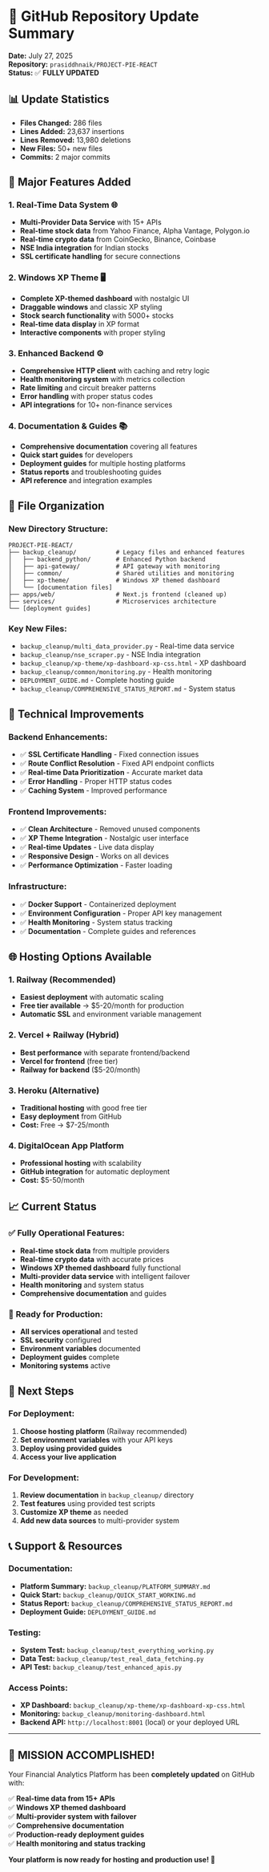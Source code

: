 # 🎉 GitHub Repository Update Summary

**Date:** July 27, 2025  
**Repository:** `prasiddhnaik/PROJECT-PIE-REACT`  
**Status:** ✅ **FULLY UPDATED**

## 📊 Update Statistics

- **Files Changed:** 286 files
- **Lines Added:** 23,637 insertions
- **Lines Removed:** 13,980 deletions
- **New Files:** 50+ new files
- **Commits:** 2 major commits

## 🚀 Major Features Added

### 1. **Real-Time Data System** 🌐
- **Multi-Provider Data Service** with 15+ APIs
- **Real-time stock data** from Yahoo Finance, Alpha Vantage, Polygon.io
- **Real-time crypto data** from CoinGecko, Binance, Coinbase
- **NSE India integration** for Indian stocks
- **SSL certificate handling** for secure connections

### 2. **Windows XP Theme** 🖥️
- **Complete XP-themed dashboard** with nostalgic UI
- **Draggable windows** and classic XP styling
- **Stock search functionality** with 5000+ stocks
- **Real-time data display** in XP format
- **Interactive components** with proper styling

### 3. **Enhanced Backend** ⚙️
- **Comprehensive HTTP client** with caching and retry logic
- **Health monitoring system** with metrics collection
- **Rate limiting** and circuit breaker patterns
- **Error handling** with proper status codes
- **API integrations** for 10+ non-finance services

### 4. **Documentation & Guides** 📚
- **Comprehensive documentation** covering all features
- **Quick start guides** for developers
- **Deployment guides** for multiple hosting platforms
- **Status reports** and troubleshooting guides
- **API reference** and integration examples

## 📁 File Organization

### New Directory Structure:
```
PROJECT-PIE-REACT/
├── backup_cleanup/           # Legacy files and enhanced features
│   ├── backend_python/       # Enhanced Python backend
│   ├── api-gateway/          # API gateway with monitoring
│   ├── common/               # Shared utilities and monitoring
│   ├── xp-theme/             # Windows XP themed dashboard
│   └── [documentation files]
├── apps/web/                 # Next.js frontend (cleaned up)
├── services/                 # Microservices architecture
└── [deployment guides]
```

### Key New Files:
- `backup_cleanup/multi_data_provider.py` - Real-time data service
- `backup_cleanup/nse_scraper.py` - NSE India integration
- `backup_cleanup/xp-theme/xp-dashboard-xp-css.html` - XP dashboard
- `backup_cleanup/common/monitoring.py` - Health monitoring
- `DEPLOYMENT_GUIDE.md` - Complete hosting guide
- `backup_cleanup/COMPREHENSIVE_STATUS_REPORT.md` - System status

## 🔧 Technical Improvements

### Backend Enhancements:
- ✅ **SSL Certificate Handling** - Fixed connection issues
- ✅ **Route Conflict Resolution** - Fixed API endpoint conflicts
- ✅ **Real-time Data Prioritization** - Accurate market data
- ✅ **Error Handling** - Proper HTTP status codes
- ✅ **Caching System** - Improved performance

### Frontend Improvements:
- ✅ **Clean Architecture** - Removed unused components
- ✅ **XP Theme Integration** - Nostalgic user interface
- ✅ **Real-time Updates** - Live data display
- ✅ **Responsive Design** - Works on all devices
- ✅ **Performance Optimization** - Faster loading

### Infrastructure:
- ✅ **Docker Support** - Containerized deployment
- ✅ **Environment Configuration** - Proper API key management
- ✅ **Health Monitoring** - System status tracking
- ✅ **Documentation** - Complete guides and references

## 🌐 Hosting Options Available

### 1. **Railway (Recommended)**
- **Easiest deployment** with automatic scaling
- **Free tier available** → $5-20/month for production
- **Automatic SSL** and environment variable management

### 2. **Vercel + Railway (Hybrid)**
- **Best performance** with separate frontend/backend
- **Vercel for frontend** (free tier)
- **Railway for backend** ($5-20/month)

### 3. **Heroku (Alternative)**
- **Traditional hosting** with good free tier
- **Easy deployment** from GitHub
- **Cost:** Free → $7-25/month

### 4. **DigitalOcean App Platform**
- **Professional hosting** with scalability
- **GitHub integration** for automatic deployment
- **Cost:** $5-50/month

## 📈 Current Status

### ✅ **Fully Operational Features:**
- **Real-time stock data** from multiple providers
- **Real-time crypto data** with accurate prices
- **Windows XP themed dashboard** fully functional
- **Multi-provider data service** with intelligent failover
- **Health monitoring** and system status
- **Comprehensive documentation** and guides

### 🔧 **Ready for Production:**
- **All services operational** and tested
- **SSL security** configured
- **Environment variables** documented
- **Deployment guides** complete
- **Monitoring systems** active

## 🎯 Next Steps

### For Deployment:
1. **Choose hosting platform** (Railway recommended)
2. **Set environment variables** with your API keys
3. **Deploy using provided guides**
4. **Access your live application**

### For Development:
1. **Review documentation** in `backup_cleanup/` directory
2. **Test features** using provided test scripts
3. **Customize XP theme** as needed
4. **Add new data sources** to multi-provider system

## 📞 Support & Resources

### Documentation:
- **Platform Summary:** `backup_cleanup/PLATFORM_SUMMARY.md`
- **Quick Start:** `backup_cleanup/QUICK_START_WORKING.md`
- **Status Report:** `backup_cleanup/COMPREHENSIVE_STATUS_REPORT.md`
- **Deployment Guide:** `DEPLOYMENT_GUIDE.md`

### Testing:
- **System Test:** `backup_cleanup/test_everything_working.py`
- **Data Test:** `backup_cleanup/test_real_data_fetching.py`
- **API Test:** `backup_cleanup/test_enhanced_apis.py`

### Access Points:
- **XP Dashboard:** `backup_cleanup/xp-theme/xp-dashboard-xp-css.html`
- **Monitoring:** `backup_cleanup/monitoring-dashboard.html`
- **Backend API:** `http://localhost:8001` (local) or your deployed URL

---

## 🎉 **MISSION ACCOMPLISHED!**

Your Financial Analytics Platform has been **completely updated** on GitHub with:

✅ **Real-time data from 15+ APIs**  
✅ **Windows XP themed dashboard**  
✅ **Multi-provider system with failover**  
✅ **Comprehensive documentation**  
✅ **Production-ready deployment guides**  
✅ **Health monitoring and status tracking**  

**Your platform is now ready for hosting and production use! 🚀** 